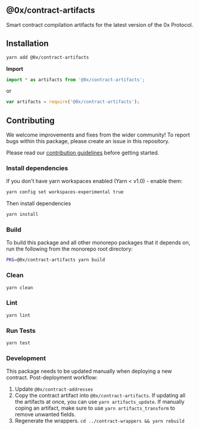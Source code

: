 ## @0x/contract-artifacts

Smart contract compilation artifacts for the latest version of the 0x Protocol.

## Installation

```bash
yarn add @0x/contract-artifacts
```

**Import**

```typescript
import * as artifacts from '@0x/contract-artifacts';
```

or

```javascript
var artifacts = require('@0x/contract-artifacts');
```

## Contributing

We welcome improvements and fixes from the wider community! To report bugs within this package, please create an issue in this repository.

Please read our [contribution guidelines](../../CONTRIBUTING.md) before getting started.

### Install dependencies

If you don't have yarn workspaces enabled (Yarn < v1.0) - enable them:

```bash
yarn config set workspaces-experimental true
```

Then install dependencies

```bash
yarn install
```

### Build

To build this package and all other monorepo packages that it depends on, run the following from the monorepo root directory:

```bash
PKG=@0x/contract-artifacts yarn build
```

### Clean

```bash
yarn clean
```

### Lint

```bash
yarn lint
```

### Run Tests

```bash
yarn test
```

### Development

This package needs to be updated manually when deploying a new contract.
Post-deployment workflow:

1. Update `@0x/contract-addresses`
2. Copy the contract artifact into `@0x/contract-artifacts`. If updating all the artifacts at once, you can use `yarn artifacts_update`. If manually coping an artifact, make sure to use `yarn artifacts_transform` to remove unwanted fields.
3. Regenerate the wrappers. `cd ../contract-wrappers && yarn rebuild`
